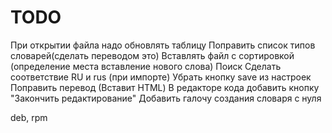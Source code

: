 TODO
====

При открытии файла надо обновлять таблицу
Поправить список типов словарей(сделать переводом это)
Вставлять файл с сортировкой (определение места вставление нового слова)
Поиск
Сделать соответствие RU и rus (при импорте)
Убрать кнопку save из настроек
Поправить перевод (Вставит HTML)
В редакторе кода добавить кнопку "Закончить редактирование"
Добавить галочу создания словаря с нуля

deb, rpm
